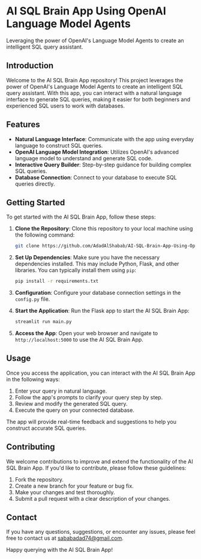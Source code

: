 # AI SQL Brain App Using OpenAI Language Model Agents
Leveraging the power of OpenAI's Language Model Agents to create an intelligent SQL query assistant.

## Introduction
Welcome to the AI SQL Brain App repository! This project leverages the power of OpenAI's Language Model Agents to create an intelligent SQL query assistant. With this app, you can interact with a natural language interface to generate SQL queries, making it easier for both beginners and experienced SQL users to work with databases.

## Features
- **Natural Language Interface**: Communicate with the app using everyday language to construct SQL queries.
- **OpenAI Language Model Integration**: Utilizes OpenAI's advanced language model to understand and generate SQL code.
- **Interactive Query Builder**: Step-by-step guidance for building complex SQL queries.
- **Database Connection**: Connect to your database to execute SQL queries directly.

## Getting Started
To get started with the AI SQL Brain App, follow these steps:

1. **Clone the Repository**: Clone this repository to your local machine using the following command:
   ```bash
   git clone https://github.com/AdadAlShabab/AI-SQL-Brain-App-Using-OpenAI-LLM-Agents.git
   ```

2. **Set Up Dependencies**: Make sure you have the necessary dependencies installed. This may include Python, Flask, and other libraries. You can typically install them using `pip`:

   ```bash
   pip install -r requirements.txt
   ```

3. **Configuration**: Configure your database connection settings in the `config.py` file.

4. **Start the Application**: Run the Flask app to start the AI SQL Brain App:

   ```bash
   streamlit run main.py
   ```

5. **Access the App**: Open your web browser and navigate to `http://localhost:5000` to use the AI SQL Brain App.

## Usage

Once you access the application, you can interact with the AI SQL Brain App in the following ways:

1. Enter your query in natural language.
2. Follow the app's prompts to clarify your query step by step.
3. Review and modify the generated SQL query.
4. Execute the query on your connected database.

The app will provide real-time feedback and suggestions to help you construct accurate SQL queries.

## Contributing

We welcome contributions to improve and extend the functionality of the AI SQL Brain App. If you'd like to contribute, please follow these guidelines:

1. Fork the repository.
2. Create a new branch for your feature or bug fix.
3. Make your changes and test thoroughly.
4. Submit a pull request with a clear description of your changes.


## Contact

If you have any questions, suggestions, or encounter any issues, please feel free to contact us at [sababadad74@gmail.com](mailto:sababadad74@gmail.com).

Happy querying with the AI SQL Brain App!
